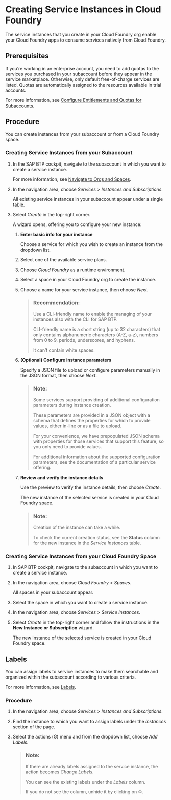 <!-- loio6d6846def3c443aa9f83d127353147ce -->

<link rel="stylesheet" type="text/css" href="../../css/sap-icons.css"/>

# Creating Service Instances in Cloud Foundry

The service instances that you create in your Cloud Foundry org enable your Cloud Foundry apps to consume services natively from Cloud Foundry.



<a name="loio6d6846def3c443aa9f83d127353147ce__section_ajy_bdz_qrb"/>

## Prerequisites

If you’re working in an enterprise account, you need to add quotas to the services you purchased in your subaccount before they appear in the service marketplace. Otherwise, only default free-of-charge services are listed. Quotas are automatically assigned to the resources available in trial accounts.

For more information, see [Configure Entitlements and Quotas for Subaccounts](https://help.sap.com/viewer/65de2977205c403bbc107264b8eccf4b/Cloud/en-US/5ba357b4fa1e4de4b9fcc4ae771609da.html?q=Configure%20entitlements%20and%20quotas%20for%20subaccounts).



<a name="loio6d6846def3c443aa9f83d127353147ce__section_bjy_bdz_qrb"/>

## Procedure

You can create instances from your subaccount or from a Cloud Foundry space.



### Creating Service Instances from your Subaccount

1.  In the SAP BTP cockpit, navigate to the subaccount in which you want to create a service instance.

    For more information, see [Navigate to Orgs and Spaces](https://help.sap.com/viewer/65de2977205c403bbc107264b8eccf4b/Cloud/en-US/5bf87353bf994819b8803e5910d8450f.html?q=Navigate%20to%20orgs%20and%20spaces).

2.  In the navigation area, choose *Services* \> *Instances and Subscriptions*.

    All existing service instances in your subaccount appear under a single table.

3.  Select *Create* in the top-right corner.

    A wizard opens, offering you to configure your new instance:

    1.  **Enter basic info for your instance**

        Choose a service for which you wish to create an instance from the dropdown list.

    2.  Select one of the available service plans.

    3.  Choose *Cloud Foundry* as a runtime environment.

    4.  Select a space in your Cloud Foundry org to create the instance.

    5.  Choose a name for your service instance, then choose *Next*.

        > ### Recommendation:  
        > Use a CLI-friendly name to enable the managing of your instances also with the CLI for SAP BTP.
        > 
        > CLI-friendly name is a short string \(up to 32 characters\) that only contains alphanumeric characters \(A-Z, a-z\), numbers from 0 to 9, periods, underscores, and hyphens.
        > 
        > It can’t contain white spaces.

    6.  **\(Optional\) Configure instance parameters**

        Specify a JSON file to upload or configure parameters manually in the JSON format, then choose *Next*.

        > ### Note:  
        > Some services support providing of additional configuration parameters during instance creation.
        > 
        > These parameters are provided in a JSON object with a schema that defines the properties for which to provide values, either in-line or as a file to upload.
        > 
        > For your convenience, we have prepopulated JSON schema with properties for those services that support this feature, so you only need to provide values.
        > 
        > For additional information about the supported configuration parameters, see the documentation of a particular service offering.

    7.  **Review and verify the instance details**

        Use the preview to verify the instance details, then choose *Create*.

        The new instance of the selected service is created in your Cloud Foundry space.

        > ### Note:  
        > Creation of the instance can take a while.
        > 
        > To check the current creation status, see the **Status** column for the new instance in the *Service Instances* table.





### Creating Service Instances from your Cloud Foundry Space

1.  In SAP BTP cockpit, navigate to the subaccount in which you want to create a service instance.

2.  In the navigation area, choose *Cloud Foundry* \> *Spaces*.

    All spaces in your subaccount appear.

3.  Select the space in which you want to create a service instance.

4.  In the navigation area, choose *Services* \> *Service Instances*.

5.  Select *Create* in the top-right corner and follow the instructions in the **New Instance or Subscription** wizard.

    The new instance of the selected service is created in your Cloud Foundry space.




<a name="loio6d6846def3c443aa9f83d127353147ce__section_usz_bfz_qrb"/>

## Labels

You can assign labels to service instances to make them searchable and organized within the subaccount according to various criteria.

For more information, see [Labels](https://help.sap.com/products/BTP/65de2977205c403bbc107264b8eccf4b/8ed4a705efa0431b910056c0acdbf377.html#loioe8663c08ead648faa673b0d63c5b478e).



### Procedure

1.  In the navigation area, choose *Services* \> *Instances and Subscriptions*.

2.  Find the instance to which you want to assign labels under the *Instances* section of the page.

3.  Select the actions \(<span class="SAP-icons"></span>\) menu and from the dropdown list, choose *Add Labels*.

    > ### Note:  
    > If there are already labels assigned to the service instance, the action becomes *Change Labels*.
    > 
    > You can see the existing labels under the *Labels* column.
    > 
    > If you do not see the column, unhide it by clicking on :gear:.


